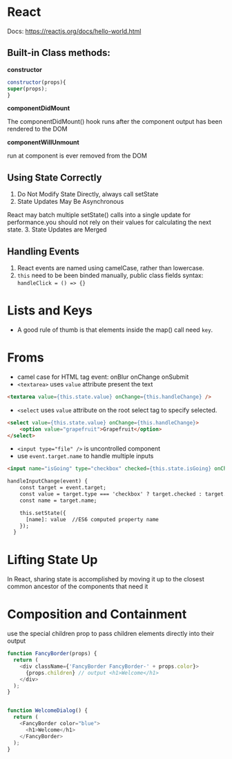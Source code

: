 # React

Docs: https://reactjs.org/docs/hello-world.html

## Built-in Class methods:

**constructor**
```javascript
constructor(props){
super(props);
}
```

**componentDidMount**

The componentDidMount() hook runs after the component output has been rendered to the DOM

**componentWillUnmount**

run at component is ever removed from the DOM

## Using State Correctly
1. Do Not Modify State Directly, always call setState
2. State Updates May Be Asynchronous

React may batch multiple setState() calls into a single update for performance.you should not rely on their values for calculating the next state.
3. State Updates are Merged

## Handling Events
1. React events are named using camelCase, rather than lowercase.
2. `this` need to be been binded manually, public class fields syntax: `handleClick = () => {}`


# Lists and Keys
* A good rule of thumb is that elements inside the map() call need `key`.

# Froms
* camel case for HTML tag event: onBlur onChange onSubmit
* `<textarea>` uses `value` attribute present the text
```html
<textarea value={this.state.value} onChange={this.handleChange} />
```
* `<select` uses `value` attribute on the root select tag to specify selected.
```html
<select value={this.state.value} onChange={this.handleChange}>
    <option value="grapefruit">Grapefruit</option>
</select>
```
* `<input type="file" />` is uncontrolled component
* use `event.target.name` to handle multiple inputs
```html
<input name="isGoing" type="checkbox" checked={this.state.isGoing} onChange={this.handleInputChange} />

handleInputChange(event) {
    const target = event.target;
    const value = target.type === 'checkbox' ? target.checked : target.value;
    const name = target.name;

    this.setState({
      [name]: value  //ES6 computed property name 
    });
  }
```

# Lifting State Up
In React, sharing state is accomplished by moving it up to the closest common ancestor of the components that need it

# Composition and  Containment
use the special children prop to pass children elements directly into their output
```javascript
function FancyBorder(props) {
  return (
    <div className={'FancyBorder FancyBorder-' + props.color}>
      {props.children} // output <h1>Welcome</h1>
    </div>
  );
}


function WelcomeDialog() {
  return (
    <FancyBorder color="blue">
      <h1>Welcome</h1>
    </FancyBorder>
  );
}
```
